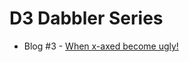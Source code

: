 # D3 Dabbler Series

* Blog #3 - [When x-axed become ugly!](https://www.chalcid.com/journal/2019/7/9/d3-dabbler-when-x-axes-become-ugly)
